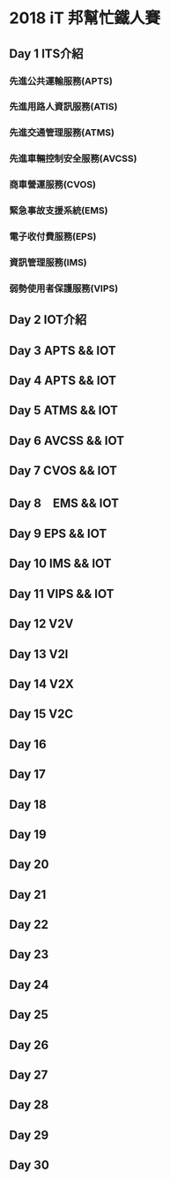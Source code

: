 # 2018 iT 邦幫忙鐵人賽
## Day 1 ITS介紹

### 先進公共運輸服務(APTS)
### 先進用路人資訊服務(ATIS)
### 先進交通管理服務(ATMS)
### 先進車輛控制安全服務(AVCSS)
### 商車營運服務(CVOS)
### 緊急事故支援系統(EMS)
### 電子收付費服務(EPS)
### 資訊管理服務(IMS)
### 弱勢使用者保護服務(VIPS)

## Day 2 IOT介紹

## Day 3 APTS && IOT

## Day 4  APTS && IOT

## Day 5 ATMS && IOT

## Day 6  AVCSS && IOT

## Day 7 CVOS && IOT

## Day 8　EMS && IOT

## Day 9  EPS && IOT

## Day 10 IMS && IOT

## Day 11 VIPS && IOT

## Day 12  V2V

## Day 13 V2I

## Day 14 V2X

## Day 15 V2C

## Day 16

## Day 17

## Day 18

## Day 19

## Day 20

## Day 21

## Day 22

## Day 23

## Day 24

## Day 25

## Day 26

## Day 27

## Day 28

## Day 29

## Day 30

